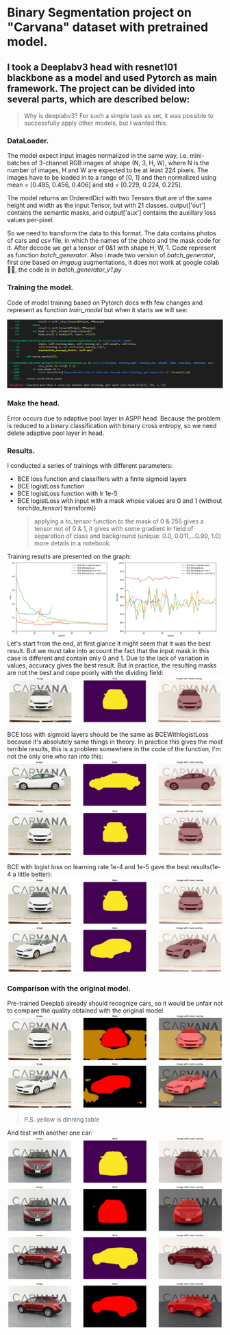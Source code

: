 # Binary Segmentation project on "Carvana" dataset with pretrained model.

  I took a Deeplabv3 head with resnet101 blackbone as a model and used Pytorch as main framework. The project can be divided into several parts, which are described below:
-------------------------------------------------------------------------------------------------------------------------------
>Why is deeplabv3? For such a simple task as set, it was possible to successfully apply other models, but I wanted this.
### DataLoader.

The model expect input images normalized in the same way, i.e. mini-batches of 3-channel RGB images of shape (N, 3, H, W), where N is the number of images, H and W are expected to be at least 224 pixels. The images have to be loaded in to a range of [0, 1] and then normalized using mean = [0.485, 0.456, 0.406] and std = [0.229, 0.224, 0.225].
  
The model returns an OrderedDict with two Tensors that are of the same height and width as the input Tensor, but with 21 classes. output['out'] contains the semantic masks, and output['aux'] contains the auxillary loss values per-pixel.
  
So we need to transform the data to this format. The data contains photos of cars and csv file, in which the names of the photo and the mask code for it. After decode we get a tensor of 0&1 with shape H, W, 1. Code represent as function *batch_generator*. Also i made two version of *batch_generator*, first one based on *imgaug* augmentations, it does not work at google colab 🤷‍♀️, the code is in *batch_generator_v1.py*

### Training the model.

Code of model training based on Pytorch docs with few changes and represent as function *train_model* but when it starts we will see:

![](Images/error.png)


### Make the head.

Error occurs due to adaptive pool layer in ASPP head. Because the problem is reduced to a binary classification with binary cross entropy, so we need delete adaptive pool layer in head.

### Results.

I conducted a series of trainings with different parameters:
- BCE loss function and classifiers with a finite sigmoid layers
- BCE logistLoss function
- BCE logistLoss function with lr 1e-5
- BCE logistLoss with input with a mask whose values are 0 and 1 (without torch(*to_tensor*) transform))
    > applying a *to_tensor* function to the mask of 0 & 255 gives a tensor not of 0 & 1, it gives with some gradient in field of separation of class and background (unique: 0.0, 0.011,...0.99, 1.0) more details in a notebook.
    
Training results are presented on the graph:
![](Images/graph2.png)
Let's start from the end, at first glance it might seem that it was the best result. But we must take into account the fact that the input mask in this case is different and contain only 0 and 1. Due to the lack of variation in values, accuracy gives the best result. But in practice, the resulting masks are not the best and cope poorly with the dividing field: ![](Images/md4.png)

BCE loss with sigmoid layers should be the same as BCEWithlogistLoss because it's absolutely same things in theory. In practice this gives the most terrible results, this is a problem somewhere in the code of the function, I'm not the only one who ran into this: ![](Images/md11.png)  ![](Images/md12.png)

BCE with logist loss on learning rate 1e-4 and 1e-5 gave the best results(1e-4 a little better): ![](Images/md21.png) ![](Images/md22.png)

### Comparison with the original model.
Pre-trained Deeplab already should recognize cars, so it would be unfair not to compare the quality obtained with the original model ![](Images/orig1.png) ![](Images/orig2.png)
> P.S. yellow is dinning table 

And test with another one car:
![](Images/md23.png) ![](Images/orig3.png)
![](Images/md24.png) ![](Images/orig4.png)
